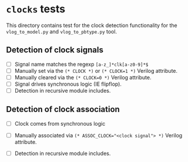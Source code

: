 # `clocks` tests

This directory contains test for the clock detection functionality for the
`vlog_to_model.py` and `vlog_to_pbtype.py` tool.


## Detection of clock signals

 - [ ] Signal name matches the regexp `[a-z_]*clk[a-z0-9]*$`
 - [ ] Manually set via the `(* CLOCK *)` or `(* CLOCK=1 *)` Verilog attribute.
 - [ ] Manually cleared via the `(* CLOCK=0 *)` Verilog attribute.
 - [ ] Signal drives synchronous logic (IE flipflop).
 - [ ] Detection in recursive module includes.

## Detection of clock association

 - [ ] Clock comes from synchronous logic
 - [ ] Manually associated via `(* ASSOC_CLOCK="<clock signal"> *)` Verilog
       attribute.
 - [ ] Detection in recursive module includes.

